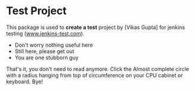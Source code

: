 # Test Project
This package is used to **create a test** project by [Vikas Gupta] for jenkins testing (www.jenkins-test.com).
- Don't worry nothing useful here
- Still here, please get out
- You are one stubborn guy

That's it, you don't need to read anymore. Click the Almost complete circle with a radius hanging from top of circumference on your CPU cabinet or keyboard. Bye!